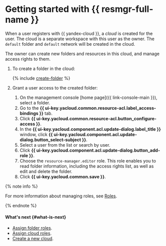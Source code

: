 # Getting started with {{ resmgr-full-name }}

When a user registers with {{ yandex-cloud }}, a _cloud_ is created for the user. The cloud is a separate workspace with this user as the owner. The `default` folder and `default` network will be created in the cloud.

The owner can create new folders and resources in this cloud, and manage access rights to them.

1. To create a folder in the cloud:

    {% include [create-folder](../_includes/create-folder.md) %}

1. Grant a user access to the created folder:

    1. On the management console [home page]({{ link-console-main }}), select a folder.
    1. Go to the **{{ ui-key.yacloud.common.resource-acl.label_access-bindings }}** tab.
    1. Click **{{ ui-key.yacloud.common.resource-acl.button_configure-access }}**.
    1. In the **{{ ui-key.yacloud.component.acl.update-dialog.label_title }}** window, click **{{ ui-key.yacloud.component.acl.update-dialog.button_select-subject }}**.
    1. Select a user from the list or search by user.
    1. Click **{{ ui-key.yacloud.component.acl.update-dialog.button_add-role }}**.
    1. Choose the `resource-manager.editor` role. This role enables you to read folder information, including the access rights list, as well as edit and delete the folder.
    1. Click **{{ ui-key.yacloud.common.save }}**.

{% note info %}

For more information about managing roles, see [Roles](../iam/concepts/access-control/roles.md).

{% endnote %}

#### What's next {#what-is-next}

* [Assign folder roles](operations/folder/set-access-bindings.md).
* [Assign cloud roles](operations/cloud/set-access-bindings.md).
* [Create a new cloud](operations/cloud/create).